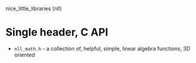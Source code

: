 nice_little_libraries (nll)

# Single header, C API

* `nll_math.h` - a collection of, helpful, simple, linear algebra functions, 3D oriented
